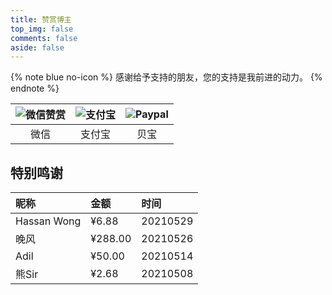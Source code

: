 ```yaml
---
title: 赞赏博主
top_img: false
comments: false
aside: false
---
```


{% note blue no-icon %}
感谢给予支持的朋友，您的支持是我前进的动力。
{% endnote %}

| ![微信赞赏](https://cdn.jsdelivr.net/gh/realwds/cdn@master/img/20210413174753.png) |![支付宝](https://cdn.jsdelivr.net/gh/realwds/cdn@master/img/20210413174751.png) | ![Paypal](https://cdn.jsdelivr.net/gh/realwds/cdn@master/img/qrcode-paypal.png) |
| :-----: | :-----:|:-----:|  
| 微信 | 支付宝 | 贝宝 |

## 特别鸣谢

| 昵称    |  金额  | 时间   |
| :----  | :--- | :---- |
| Hassan Wong | ¥6.88 | 20210529 |
| 晚风 | ¥288.00| 20210526 |
| Adil  | ¥50.00 | 20210514 |  
| 熊Sir | ¥2.68  | 20210508 |  

<!-- {% image https://cdn.jsdelivr.net/gh/realwds/cdn@master/img/about-sponsor.30m4bkbaijc0.jpg, width=180px %} -->

<style>
  #article-container .fancybox img {
    filter: blur(15px);
    margin: 0 auto;
  }
  #article-container .fancybox img.loaded {
    filter: blur(0);
    will-change: opacity;
    animation: realImg .3s linear;
  }
</style>
